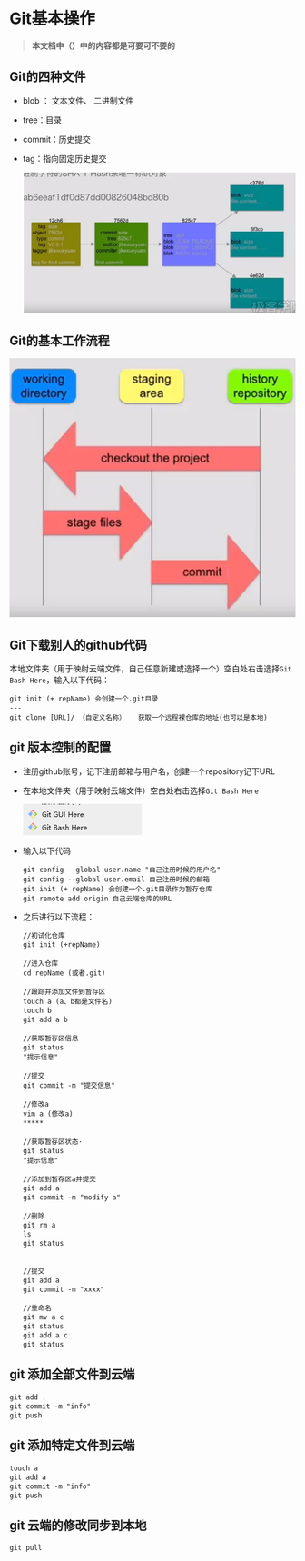 # Git基本操作

> **本文档中（）中的内容都是可要可不要的**

## Git的四种文件

- blob ： 文本文件、 二进制文件

- tree：目录

- commit：历史提交

- tag：指向固定历史提交

  ![1554701261902](images/1554701261902.png)



## Git的基本工作流程

![1554698686256](images/1554698686256.png)



## Git下载别人的github代码

本地文件夹（用于映射云端文件，自己任意新建或选择一个）空白处右击选择`Git Bash Here`，输入以下代码：

```git
git init (+ repName) 会创建一个.git目录
---
git clone [URL]/ （自定义名称）   获取一个远程裸仓库的地址(也可以是本地)

```



## git 版本控制的配置

- 注册github账号，记下注册邮箱与用户名，创建一个repository记下URL

- 在本地文件夹（用于映射云端文件）空白处右击选择`Git Bash Here`

  ![1554708415361](/images/1554708415361.png)

- 输入以下代码

  ```git
  git config --global user.name "自己注册时候的用户名"
  git config --global user.email 自己注册时候的邮箱
  git init (+ repName) 会创建一个.git目录作为暂存仓库
  git remote add origin 自己云端仓库的URL
  ```

- 之后进行以下流程：

  ```git
  //初试化仓库
  git init (+repName)
  
  //进入仓库
  cd repName (或者.git)
  
  //跟踪并添加文件到暂存区
  touch a (a、b都是文件名)
  touch b
  git add a b
  
  //获取暂存区信息
  git status 
  "提示信息"
  
  //提交
  git commit -m "提交信息"
  
  //修改a
  vim a (修改a)
  *****
  
  //获取暂存区状态·
  git status
  "提示信息"
  
  //添加到暂存区a并提交
  git add a
  git commit -m "modify a"
  
  //删除
  git rm a
  ls
  git status
  
  
  //提交
  git add a
  git commit -m "xxxx"
  
  //重命名
  git mv a c
  git status
  git add a c
  git status
  
  ```





## git 添加全部文件到云端

```git
git add .
git commit -m "info"
git push

```

## git 添加特定文件到云端

``` git
touch a
git add a
git commit -m "info"
git push
```

## git 云端的修改同步到本地

```git
git pull
```

